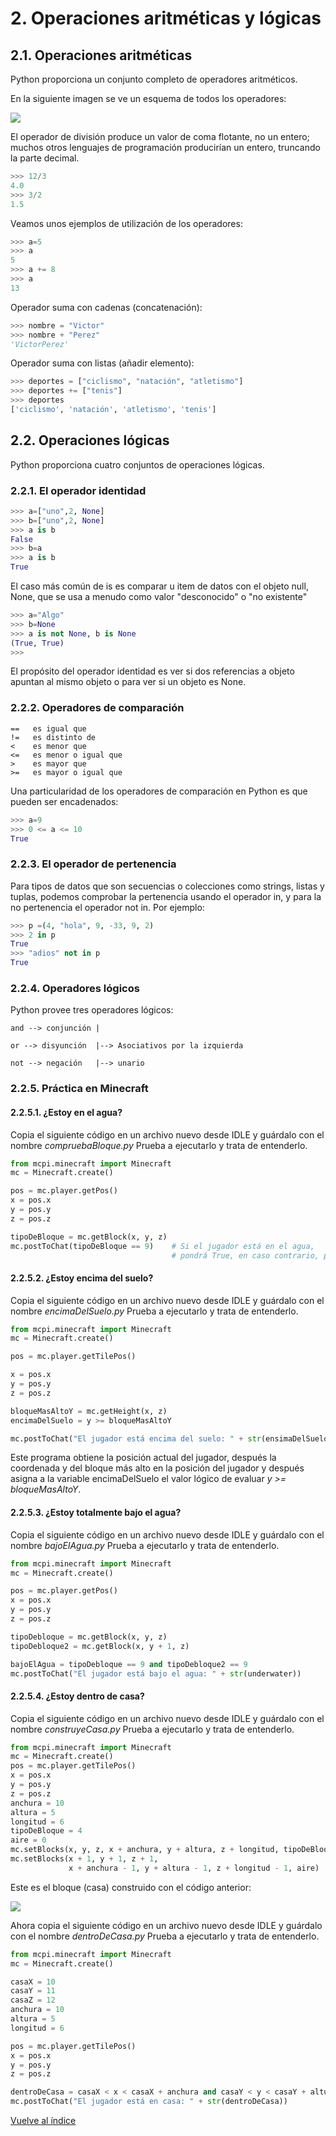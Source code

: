 # 2. Operaciones  aritméticas y lógicas
## 2.1. Operaciones aritméticas

Python proporciona un conjunto completo de operadores aritméticos.

En la siguiente imagen se ve un esquema de todos los operadores: 

![](python/operadoresAritmeticos.png)


El operador de división  produce un valor de coma flotante, no un entero; muchos otros lenguajes de programación producirían un entero, truncando la parte decimal.

```python
>>> 12/3
4.0
>>> 3/2
1.5
```

Veamos unos ejemplos de utilización de los operadores:

```python
>>> a=5
>>> a
5
>>> a += 8
>>> a
13
```

Operador suma con cadenas (concatenación):

```python
>>> nombre = "Victor"
>>> nombre + "Perez"
'VictorPerez'
```

Operador suma con listas (añadir elemento):

```python
>>> deportes = ["ciclismo", "natación", "atletismo"]
>>> deportes += ["tenis"]
>>> deportes
['ciclismo', 'natación', 'atletismo', 'tenis']
```

## 2.2. Operaciones lógicas
Python proporciona cuatro conjuntos de operaciones lógicas. 

### 2.2.1. El operador identidad

```python
>>> a=["uno",2, None]
>>> b=["uno",2, None]
>>> a is b
False
>>> b=a
>>> a is b
True
```

El caso más común de is es comparar u item de datos con el objeto null, None, que se usa a menudo como valor "desconocido" o "no existente"

```python
>>> a="Algo"
>>> b=None
>>> a is not None, b is None
(True, True)
>>> 
```

El propósito del operador identidad es ver si dos referencias a objeto apuntan al mismo objeto o para ver si un objeto es None.

### 2.2.2. Operadores de comparación 

  	== 	 es igual que
  	!= 	 es distinto de
  	< 	 es menor que
  	<= 	 es menor o igual que
  	> 	 es mayor que
  	>= 	 es mayor o igual que

Una particularidad de los operadores de comparación en Python es que pueden ser encadenados:

```python
>>> a=9
>>> 0 <= a <= 10
True
```

### 2.2.3. El operador de pertenencia

Para tipos de datos que son secuencias o colecciones como strings, listas y tuplas, podemos comprobar la pertenencia usando el operador in, y para la no pertenencia el operador not in. Por ejemplo:

```python
>>> p =(4, "hola", 9, -33, 9, 2)
>>> 2 in p
True
>>> "adios" not in p
True
```

### 2.2.4. Operadores lógicos

Python provee tres operadores lógicos:

    and --> conjunción |

    or --> disyunción  |--> Asociativos por la izquierda

    not --> negación   |--> unario

### 2.2.5. Práctica en Minecraft

#### 2.2.5.1. ¿Estoy en el agua?

Copia el siguiente código en un archivo nuevo desde IDLE y guárdalo con el nombre *compruebaBloque.py*
Prueba a ejecutarlo y trata de entenderlo.

```python
from mcpi.minecraft import Minecraft
mc = Minecraft.create()

pos = mc.player.getPos()
x = pos.x
y = pos.y
z = pos.z

tipoDeBloque = mc.getBlock(x, y, z)
mc.postToChat(tipoDeBloque == 9)    # Si el jugador está en el agua, 
									# pondrá True, en caso contrario, pondrá False.

```

#### 2.2.5.2. ¿Estoy encima del suelo?

Copia el siguiente código en un archivo nuevo desde IDLE y guárdalo con el nombre *encimaDelSuelo.py*
Prueba a ejecutarlo y trata de entenderlo.

```python
from mcpi.minecraft import Minecraft
mc = Minecraft.create()

pos = mc.player.getTilePos()

x = pos.x
y = pos.y
z = pos.z

bloqueMasAltoY = mc.getHeight(x, z)
encimaDelSuelo = y >= bloqueMasAltoY

mc.postToChat("El jugador está encima del suelo: " + str(ensimaDelSuelo))
```
Este programa obtiene la posición actual del jugador, después la coordenada y del bloque más alto en la posición del jugador y después asigna a la variable encimaDelSuelo el valor lógico de evaluar *y >= bloqueMasAltoY*.

#### 2.2.5.3. ¿Estoy totalmente bajo el agua?

Copia el siguiente código en un archivo nuevo desde IDLE y guárdalo con el nombre *bajoElAgua.py*
Prueba a ejecutarlo y trata de entenderlo.

```python
from mcpi.minecraft import Minecraft
mc = Minecraft.create()

pos = mc.player.getPos()
x = pos.x
y = pos.y
z = pos.z

tipoDebloque = mc.getBlock(x, y, z)
tipoDebloque2 = mc.getBlock(x, y + 1, z)

bajoElAgua = tipoDebloque == 9 and tipoDebloque2 == 9
mc.postToChat("El jugador está bajo el agua: " + str(underwater))
```

#### 2.2.5.4. ¿Estoy dentro de casa?

Copia el siguiente código en un archivo nuevo desde IDLE y guárdalo con el nombre *construyeCasa.py*
Prueba a ejecutarlo y trata de entenderlo.
```python
from mcpi.minecraft import Minecraft
mc = Minecraft.create()
pos = mc.player.getTilePos()
x = pos.x
y = pos.y
z = pos.z
anchura = 10
altura = 5
longitud = 6
tipoDeBloque = 4
aire = 0
mc.setBlocks(x, y, z, x + anchura, y + altura, z + longitud, tipoDeBloque)
mc.setBlocks(x + 1, y + 1, z + 1,
             x + anchura - 1, y + altura - 1, z + longitud - 1, aire)
```             

Este es el bloque (casa) construido con el código anterior:

![](python/casa.png)

Ahora copia el siguiente código en un archivo nuevo desde IDLE y guárdalo con el nombre *dentroDeCasa.py*
Prueba a ejecutarlo y trata de entenderlo.

```python
from mcpi.minecraft import Minecraft
mc = Minecraft.create()

casaX = 10
casaY = 11
casaZ = 12
anchura = 10
altura = 5
longitud = 6

pos = mc.player.getTilePos()
x = pos.x
y = pos.y
z = pos.z

dentroDeCasa = casaX < x < casaX + anchura and casaY < y < casaY + altura and casaZ < z < casaZ + longitud
mc.postToChat("El jugador está en casa: " + str(dentroDeCasa))
```


[Vuelve al índice](https://jolosan.github.io/minecraft/aprende.html)
